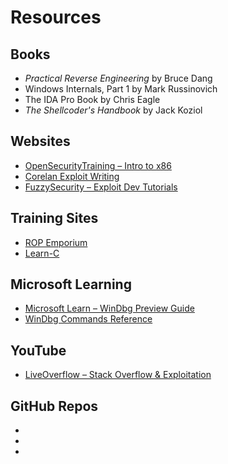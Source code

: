 # Resources

## Books
<ul>
    <li><i>Practical Reverse Engineering</i> by Bruce Dang</li>
    <li>Windows Internals, Part 1</i> by Mark Russinovich</li>
    <li>The IDA Pro Book</i> by Chris Eagle</li>
    <li><i>The Shellcoder's Handbook</i> by Jack Koziol</li>
</ul>

## Websites
<ul>
    <li><a href="https://opensecuritytraining.info/IntroX86.html">OpenSecurityTraining – Intro to x86</a></li>
    <li><a href="https://www.corelan.be/index.php/articles/">Corelan Exploit Writing</a></li>
    <li><a href="https://www.fuzzysecurity.com/tutorials.html">FuzzySecurity – Exploit Dev Tutorials</a></li>
</ul>

## Training Sites
<ul>
    <li><a href="https://ropemporium.com/">ROP Emporium</a></li>
    <li><a href="https://www.learn-c.org/">Learn-C</a></li>
</ul>

## Microsoft Learning
<ul>
    <li><a href="https://learn.microsoft.com/en-us/windows-hardware/drivers/debugger/debugger-download-tools">Microsoft Learn – WinDbg Preview Guide</a></li>
    <li><a href="https://learn.microsoft.com/en-us/windows-hardware/drivers/debuggercmds/debugger-commands">WinDbg Commands Reference</a></li>
</ul>

## YouTube
<ul>
    <li><a href="https://www.youtube.com/playlist?list=PLhixgUqwRTjxglIswKp9mpkfPNfHkzyeN">LiveOverflow – Stack Overflow & Exploitation</a></li>
</ul>

## GitHub Repos
<ul>
    <li><a href="https://github.com/nop-tech/OSED"></a></li>
    <li><a href="https://github.com/Gabb4r/osed"></a></li>
    <li><a href="https://github.com/r0r0x-xx/OSED-Pre"></a></li>
</ul>